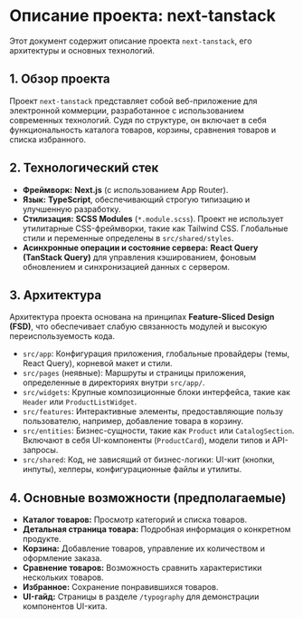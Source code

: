 # Описание проекта: next-tanstack

Этот документ содержит описание проекта `next-tanstack`, его архитектуры и основных технологий.

## 1. Обзор проекта

Проект `next-tanstack` представляет собой веб-приложение для электронной коммерции, разработанное с использованием современных технологий. Судя по структуре, он включает в себя функциональность каталога товаров, корзины, сравнения товаров и списка избранного.

## 2. Технологический стек

- **Фреймворк:** **Next.js** (с использованием App Router).
- **Язык:** **TypeScript**, обеспечивающий строгую типизацию и улучшенную разработку.
- **Стилизация:** **SCSS Modules** (`*.module.scss`). Проект не использует утилитарные CSS-фреймворки, такие как Tailwind CSS. Глобальные стили и переменные определены в `src/shared/styles`.
- **Асинхронные операции и состояние сервера:** **React Query (TanStack Query)** для управления кэшированием, фоновым обновлением и синхронизацией данных с сервером.

## 3. Архитектура

Архитектура проекта основана на принципах **Feature-Sliced Design (FSD)**, что обеспечивает слабую связанность модулей и высокую переиспользуемость кода.

- `src/app`: Конфигурация приложения, глобальные провайдеры (темы, React Query), корневой макет и стили.
- `src/pages` (неявные): Маршруты и страницы приложения, определенные в директориях внутри `src/app/`.
- `src/widgets`: Крупные композиционные блоки интерфейса, такие как `Header` или `ProductListWidget`.
- `src/features`: Интерактивные элементы, предоставляющие пользу пользователю, например, добавление товара в корзину.
- `src/entities`: Бизнес-сущности, такие как `Product` или `CatalogSection`. Включают в себя UI-компоненты (`ProductCard`), модели типов и API-запросы.
- `src/shared`: Код, не зависящий от бизнес-логики: UI-кит (кнопки, инпуты), хелперы, конфигурационные файлы и утилиты.

## 4. Основные возможности (предполагаемые)

- **Каталог товаров:** Просмотр категорий и списка товаров.
- **Детальная страница товара:** Подробная информация о конкретном продукте.
- **Корзина:** Добавление товаров, управление их количеством и оформление заказа.
- **Сравнение товаров:** Возможность сравнить характеристики нескольких товаров.
- **Избранное:** Сохранение понравившихся товаров.
- **UI-гайд:** Страницы в разделе `/typography` для демонстрации компонентов UI-кита.

